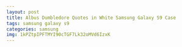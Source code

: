 ```yaml
---
layout: post
title: Albus Dumbledore Quotes in White Samsung Galaxy S9 Case
tags: samsung galaxy s9
categories: samsung
img: 1kPZtpIPFTMYI90cTGF7Lk32oMVd6IzxK
---
```


